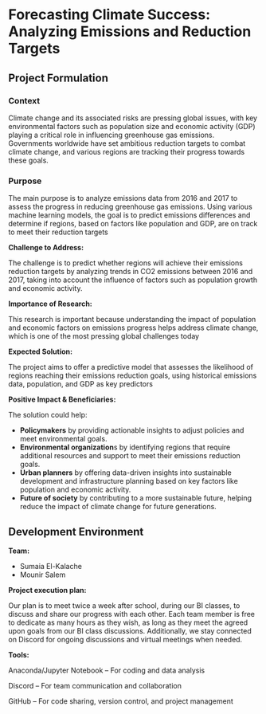 # Forecasting Climate Success: Analyzing Emissions and Reduction Targets

## Project Formulation

### Context

Climate change and its associated risks are pressing global issues, with key environmental factors such as population size and economic activity (GDP) playing a critical role in influencing greenhouse gas emissions. Governments worldwide have set ambitious reduction targets to combat climate change, and various regions are tracking their progress towards these goals.

### Purpose

The main purpose is to analyze emissions data from 2016 and 2017 to assess the progress in reducing greenhouse gas emissions. Using various machine learning models, the goal is to predict emissions differences and determine if regions, based on factors like population and GDP, are on track to meet their reduction targets

**Challenge to Address:**

The challenge is to predict whether regions will achieve their emissions reduction targets by analyzing trends in CO2 emissions between 2016 and 2017, taking into account the influence of factors such as population growth and economic activity.

**Importance of Research:**

This research is important because understanding the impact of population and economic factors on emissions progress helps address climate change, which is one of the most pressing global challenges today

**Expected Solution:**

The project aims to offer a predictive model that assesses the likelihood of regions reaching their emissions reduction goals, using historical emissions data, population, and GDP as key predictors

**Positive Impact & Beneficiaries:**

The solution could help:
* **Policymakers** by providing actionable insights to adjust policies and meet environmental goals.
* **Environmental organization**s by identifying regions that require additional resources and support to meet their emissions reduction goals.
* **Urban planners** by offering data-driven insights into sustainable development and infrastructure planning based on key factors like population and economic activity.
* **Future of society** by contributing to a more sustainable  future, helping reduce the impact of climate change for future generations.

## Development Environment

**Team:**
* Sumaia El-Kalache
* Mounir Salem

**Project execution plan:**

Our plan is to meet twice a week after school, during our BI classes, to discuss and share our progress with each other. Each team member is free to dedicate as many hours as they wish, as long as they meet the agreed upon goals from our BI class discussions. Additionally, we stay connected on Discord for ongoing discussions and virtual meetings when needed.

**Tools:**

Anaconda/Jupyter Notebook – For coding and data analysis

Discord – For team communication and collaboration

GitHub – For code sharing, version control, and project management
